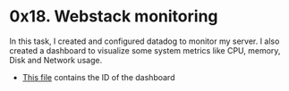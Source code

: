 # 0x18. Webstack monitoring
In this task, I created and configured datadog to monitor my server. I also created a dashboard to visualize some system metrics like CPU, memory, Disk and Network usage.

- [This file](./2-setup_datadog) contains the ID of the dashboard